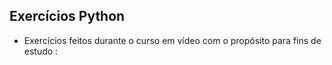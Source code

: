 ## Exercícios Python 
- Exercícios feitos durante o curso em vídeo com o propósito para fins de estudo :
